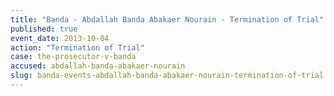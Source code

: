 ```yaml
---
title: "Banda - Abdallah Banda Abakaer Nourain - Termination of Trial"
published: true
event_date: 2013-10-04
action: "Termination of Trial"
case: the-prosecutor-v-banda
accused: abdallah-banda-abakaer-nourain
slug: banda-events-abdallah-banda-abakaer-nourain-termination-of-trial
---
```

